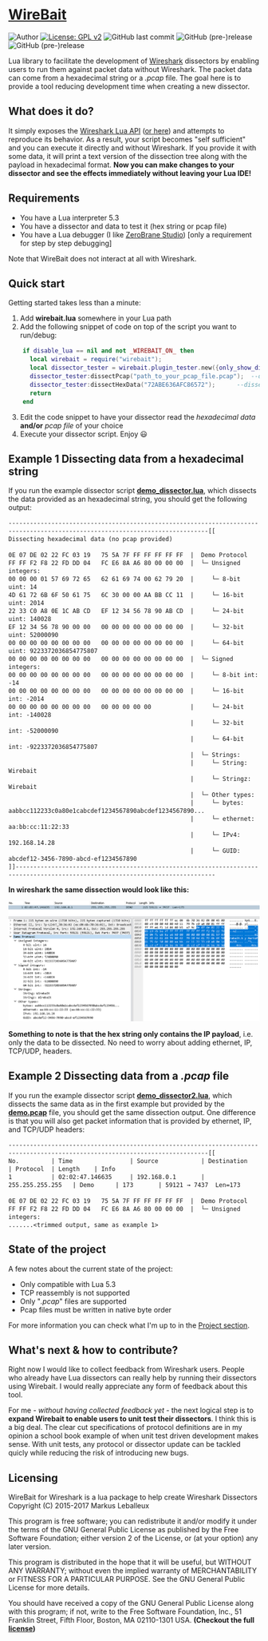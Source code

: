 # [WireBait](https://github.com/MarkoPaul0/WireBait)

![Author](https://img.shields.io/badge/author-MarkoPaul0-red.svg?style=flat-square)
[![License: GPL v2](https://img.shields.io/badge/License-GPL%20v2-blue.svg?style=flat-square)](https://www.gnu.org/licenses/old-licenses/gpl-2.0.en.html)
![GitHub last commit](https://img.shields.io/github/last-commit/MarkoPaul0/WireBait.svg?style=flat-square&maxAge=300)
![GitHub (pre-)release](https://img.shields.io/github/release/MarkoPaul0/WireBait/all.svg?style=flat-square)
![GitHub (pre-)release](https://img.shields.io/github/commits-since/MarkoPaul0/WireBait/latest.svg?style=flat-square)
<!--
![GitHub release](https://img.shields.io/github/release/MarkoPaul0/WireBait/all.svg?style=flat-square)
-->

Lua library to facilitate the development of [Wireshark](https://www.wireshark.org/) dissectors by enabling users to run them against packet data without Wireshark. The packet data can come from a hexadecimal string or a *.pcap* file.
The goal here is to provide a tool reducing development time when creating a new dissector.

## What does it do?
It simply exposes the [Wireshark Lua API](https://www.wireshark.org/docs/wsdg_html_chunked/wsluarm_modules.html) ([or here](https://wiki.wireshark.org/LuaAPI)) and attempts to reproduce its behavior. As a result, your script becomes "self sufficient" and you can execute it directly and without Wireshark. If you provide it with some data, it will print a text version of the dissection tree along with the payload in hexadecimal format. **Now you can make changes to your dissector and see the effects immediately without leaving your Lua IDE!**

## Requirements
  * You have a Lua interpreter 5.3
  * You have a dissector and data to test it (hex string or pcap file)
  * You have a Lua debugger (I like [ZeroBrane Studio](https://studio.zerobrane.com/)) [only a requirement for step by step debugging]
  
Note that WireBait does not interact at all with Wireshark.

## Quick start
Getting started takes less than a minute:
  1. Add **wirebait.lua** somewhere in your Lua path
  2. Add the following snippet of code on top of the script you want to run/debug:
```lua
    if disable_lua == nil and not _WIREBAIT_ON_ then
      local wirebait = require("wirebait");
      local dissector_tester = wirebait.plugin_tester.new({only_show_dissected_packets=true});
      dissector_tester:dissectPcap("path_to_your_pcap_file.pcap");  --dissecting data from a pcap file
      dissector_tester:dissectHexData("72ABE636AFC86572");	    --dissecting data from a hex string	
      return
    end
```
  3. Edit the code snippet to have your dissector read the *hexadecimal data* **and/or** *pcap file* of your choice
  4. Execute your dissector script. Enjoy :smiley:
  
 ## Example 1 Dissecting data from a hexadecimal string
  If you run the example dissector script **[demo_dissector.lua](example/demo_dissector.lua)**, which dissects the data provided as an hexadecimal string, you should get the following output:
  ```
------------------------------------------------------------------------------------------------------------------------------[[
Dissecting hexadecimal data (no pcap provided)

 0E 07 DE 02 22 FC 03 19   75 5A 7F FF FF FF FF FF  |  Demo Protocol
 FF FF F2 F8 22 FD DD 04   FC E6 8A A6 80 00 00 00  |  └─ Unsigned integers:
 00 00 00 01 57 69 72 65   62 61 69 74 00 62 79 20  |     └─ 8-bit uint: 14
 4D 61 72 6B 6F 50 61 75   6C 30 00 00 AA BB CC 11  |     └─ 16-bit uint: 2014
 22 33 C0 A8 0E 1C AB CD   EF 12 34 56 78 90 AB CD  |     └─ 24-bit uint: 140028
 EF 12 34 56 78 90 00 00   00 00 00 00 00 00 00 00  |     └─ 32-bit uint: 52000090
 00 00 00 00 00 00 00 00   00 00 00 00 00 00 00 00  |     └─ 64-bit uint: 9223372036854775807
 00 00 00 00 00 00 00 00   00 00 00 00 00 00 00 00  |  └─ Signed integers:
 00 00 00 00 00 00 00 00   00 00 00 00 00 00 00 00  |     └─ 8-bit int: -14
 00 00 00 00 00 00 00 00   00 00 00 00 00 00 00 00  |     └─ 16-bit int: -2014
 00 00 00 00 00 00 00 00   00 00 00 00 00           |     └─ 24-bit int: -140028
                                                     |     └─ 32-bit int: -52000090
                                                     |     └─ 64-bit int: -9223372036854775807
                                                     |  └─ Strings:
                                                     |     └─ String: Wirebait
                                                     |     └─ Stringz: Wirebait
                                                     |  └─ Other types:
                                                     |     └─ bytes: aabbcc112233c0a80e1cabcdef1234567890abcdef1234567890...
                                                     |     └─ ethernet: aa:bb:cc:11:22:33
                                                     |     └─ IPv4: 192.168.14.28
                                                     |     └─ GUID: abcdef12-3456-7890-abcd-ef1234567890
]]------------------------------------------------------------------------------------------------------------------------------
  ```
**In wireshark the same dissection would look like this:**

![](example/screenshots/demo_in_wireshark.png)

**Something to note is that the hex string only contains the IP payload**, i.e. only the data to be dissected. No need to worry about adding ethernet, IP, TCP/UDP, headers.

 ## Example 2 Dissecting data from a *.pcap* file
  If you run the example dissector script **[demo_dissector2.lua](example/demo_dissector2.lua)**, which dissects the same data as in the first example but provided by the **[demo.pcap](example/captures/demo.pcap)** file, you should get the same dissection output. One difference is that you will also get packet information that is provided by ethernet, IP, and TCP/UDP headers:
 ```
------------------------------------------------------------------------------------------------------------------------------[[
No.         | Time                | Source            | Destination       | Protocol  | Length    | Info          
1           | 02:02:47.146635     | 192.168.0.1       | 255.255.255.255   | Demo      | 173       | 59121 → 7437  Len=173 

 0E 07 DE 02 22 FC 03 19   75 5A 7F FF FF FF FF FF  |  Demo Protocol
 FF FF F2 F8 22 FD DD 04   FC E6 8A A6 80 00 00 00  |  └─ Unsigned integers:
 .......<trimmed output, same as example 1>
 ```

## State of the project
A few notes about the current state of the project:
  * Only compatible with Lua 5.3
  * TCP reassembly is not supported
  * Only "*.pcap*" files are supported
  * Pcap files must be written in native byte order
  
For more information you can check what I'm up to in the [Project section](https://github.com/MarkoPaul0/WireBait/projects/1).
  
## What's next & how to contribute?
Right now I would like to collect feedback from Wireshark users. People who already have Lua dissectors can really help by running their dissectors using Wirebait. I would really appreciate any form of feedback about this tool.

For me - *without having collected feedback yet* - the next logical step is to **expand Wirebait to enable users to unit test their dissectors**. I think this is a big deal. The clear cut specifications of protocol definitions are in my opinion a school book example of when unit test driven development makes sense. With unit tests, any protocol or dissector update can be tackled quicly while reducing the risk of introducing new bugs.


## Licensing 
WireBait for Wireshark is a lua package to help create Wireshark Dissectors
Copyright (C) 2015-2017 Markus Leballeux

This program is free software; you can redistribute it and/or modify
it under the terms of the GNU General Public License as published by
the Free Software Foundation; either version 2 of the License, or
(at your option) any later version.

This program is distributed in the hope that it will be useful,
but WITHOUT ANY WARRANTY; without even the implied warranty of
MERCHANTABILITY or FITNESS FOR A PARTICULAR PURPOSE.  See the
GNU General Public License for more details.

You should have received a copy of the GNU General Public License along
with this program; if not, write to the Free Software Foundation, Inc.,
51 Franklin Street, Fifth Floor, Boston, MA 02110-1301 USA.
**(Checkout the full [license](LICENSE.txt))**
